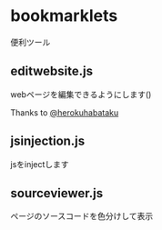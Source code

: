 # bookmarklets
便利ツール

## editwebsite.js
webページを編集できるようにします()

Thanks to [@herokuhabataku](https://github.com/herokuhabataku)

## jsinjection.js
jsをinjectします

## sourceviewer.js
ページのソースコードを色分けして表示

